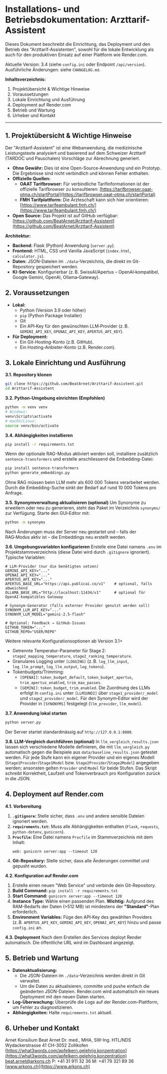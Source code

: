 # Installations- und Betriebsdokumentation: Arzttarif-Assistent

Dieses Dokument beschreibt die Einrichtung, das Deployment und den Betrieb des "Arzttarif-Assistenten", sowohl für die lokale Entwicklung als auch für den produktiven Einsatz auf einer Plattform wie Render.com.

Aktuelle Version: 3.4 (siehe `config.ini` oder Endpoint `/api/version`).
Ausführliche Änderungen: siehe `CHANGELOG.md`.

**Inhaltsverzeichnis:**

1.  Projektübersicht & Wichtige Hinweise
2.  Voraussetzungen
3.  Lokale Einrichtung und Ausführung
4.  Deployment auf Render.com
5.  Betrieb und Wartung
6.  Urheber und Kontakt

---

## 1. Projektübersicht & Wichtige Hinweise

Der "Arzttarif-Assistent" ist eine Webanwendung, die medizinische Leistungstexte analysiert und basierend auf dem Schweizer Arzttarif (TARDOC und Pauschalen) Vorschläge zur Abrechnung generiert.

*   **Ohne Gewähr:** Dies ist eine Open-Source-Anwendung und ein Prototyp. Die Ergebnisse sind nicht verbindlich und können Fehler enthalten.
*   **Offizielle Quellen:**
    *   **OAAT Tarifbrowser:** Für verbindliche Tarifinformationen ist der offizielle Tarifbrowser zu konsultieren: [https://tarifbrowser.oaat-otma.ch/startPortal](https://tarifbrowser.oaat-otma.ch/startPortal)
    *   **FMH Tarifplattform:** Die Ärzteschaft kann sich hier orientieren: [https://www.tarifeambulant.fmh.ch/](https://www.tarifeambulant.fmh.ch/)
*   **Open Source:** Das Projekt ist auf GitHub verfügbar: [https://github.com/BeatArnet/Arzttarif-Assistent](https://github.com/BeatArnet/Arzttarif-Assistent)

**Architektur:**

*   **Backend:** Flask (Python) Anwendung (`server.py`).
*   **Frontend:** HTML, CSS und Vanilla JavaScript (`index.html`, `calculator.js`).
*   **Daten:** JSON-Dateien im `./data`-Verzeichnis, die direkt im Git-Repository gespeichert werden.
*   **KI-Service:** Konfigurierbar (z. B. SwissAI/Apertus – OpenAI‑kompatibel, Google Gemini, OpenAI, Ollama‑Gateway).

## 2. Voraussetzungen

*   **Lokal:**
    *   Python (Version 3.9 oder höher)
    *   `pip` (Python Package Installer)
    *   Git
    *   Ein API‑Key für den gewünschten LLM‑Provider (z. B. `GEMINI_API_KEY`, `OPENAI_API_KEY`, `APERTUS_API_KEY`).
*   **Für Deployment:**
    *   Ein Git-Hosting-Konto (z.B. GitHub).
    *   Ein Hosting-Anbieter-Konto (z.B. Render.com).

## 3. Lokale Einrichtung und Ausführung

**3.1. Repository klonen**
```bash
git clone https://github.com/BeatArnet/Arzttarif-Assistent.git
cd Arzttarif-Assistent
```

**3.2. Python-Umgebung einrichten (Empfohlen)**
```bash
python -m venv venv
# Windows:
venv\Scripts\activate
# macOS/Linux:
source venv/bin/activate
```

**3.4. Abhängigkeiten installieren**
```bash
pip install -r requirements.txt
```
Wenn der optionale RAG-Modus aktiviert werden soll, installiere zusätzlich
`sentence-transformers` und erstelle anschliessend die Embedding-Datei:
```bash
pip install sentence-transformers
python generate_embeddings.py
```
Ohne RAG müssen beim LLM mehr als 600 000 Tokens verarbeitet werden. Durch die
Embedding-Suche sinkt der Bedarf auf rund 10 000 Tokens pro Anfrage.

**3.5. Synonymverwaltung aktualisieren (optional)**
Um Synonyme zu erweitern oder neu zu generieren, steht das Paket im
Verzeichnis `synonyms/` zur Verfügung. Starte den GUI‑Editor mit:
```bash
python -m synonyms
```
Nach Änderungen muss der Server neu gestartet und – falls der RAG‑Modus aktiv ist – die
Embeddings neu erstellt werden.

**3.6. Umgebungsvariablen konfigurieren**
Erstelle eine Datei namens `.env` im Projektstammverzeichnis (diese Datei wird durch `.gitignore` ignoriert). Typische Variablen:
```env
# LLM-Provider (nur die benötigten setzen)
GEMINI_API_KEY="..."
OPENAI_API_KEY="..."
APERTUS_API_KEY="..."
APERTUS_BASE_URL="https://api.publicai.co/v1"    # optional, falls abweichend
OLLAMA_BASE_URL="http://localhost:11434/v1"      # optional für OpenAI-kompatibles Gateway

# Synonym-Generator (falls externer Provider genutzt werden soll)
SYNONYM_LLM_API_KEY="..."
SYNONYM_LLM_MODEL="gemini-2.5-flash"

# Optional: Feedback → GitHub-Issues
GITHUB_TOKEN="..."
GITHUB_REPO="USER/REPO"
```
Weitere relevante Konfigurationsoptionen ab Version 3.1+
- Getrennte Temperatur-Parameter für Stage 2: `stage2_mapping_temperature`, `stage2_ranking_temperature`.
- Granulares Logging unter `[LOGGING]` (z. B. `log_llm_input`, `log_llm_prompt`, `log_llm_output`, `log_tokens`).
- Tokenbudgets/Trimming:
  - `[OPENAI]`: `token_budget_default`, `token_budget_apertus`, `trim_apertus_enabled`, `trim_max_passes`.
  - `[GEMINI]`: `token_budget`, `trim_enabled`.
Die Zuordnung des LLMs erfolgt in `config.ini` unter `[LLM1UND2]` über `stage1_provider/_model` und `stage2_provider/_model`. Für den Synonym‑Editor wird der Provider in `[SYNONYMS]` festgelegt (`llm_provider`, `llm_model`).

**3.7. Anwendung lokal starten**
```bash
python server.py
```
Der Server startet standardmässig auf `http://127.0.0.1:8000`.

**3.8. LLM-Vergleich durchführen (optional)**
In `llm_vergleich_results.json` lassen sich verschiedene Modelle definieren,
die mit `llm_vergleich.py` automatisch gegen die Beispiele aus
`data/baseline_results.json` getestet werden. Für jede Stufe kann ein eigener
Provider und ein eigenes Modell (`Stage1Provider`/`Stage1Model` bzw.
`Stage2Provider`/`Stage2Model`) angegeben werden; ansonsten gelten `Provider`
und `Model` für beide Stufen. Das Skript schreibt Korrektheit, Laufzeit und
Tokenverbrauch pro Konfiguration zurück in die JSON.

## 4. Deployment auf Render.com

**4.1. Vorbereitung**
1.  **`.gitignore`:** Stelle sicher, dass `.env` und andere sensible Dateien ignoriert werden.
2.  **`requirements.txt`:** Muss alle Abhängigkeiten enthalten (`Flask`, `requests`, `python-dotenv`, `gunicorn`).
3.  **`Procfile`:** Eine Datei namens `Procfile` im Stammverzeichnis mit dem Inhalt:
    ```
    web: gunicorn server:app --timeout 120
    ```
4.  **Git-Repository:** Stelle sicher, dass alle Änderungen committet und gepusht wurden.

**4.2. Konfiguration auf Render.com**
1.  Erstelle einen neuen "Web Service" und verbinde dein Git-Repository.
2.  **Build Command:** `pip install -r requirements.txt`
3.  **Start Command:** `gunicorn server:app --timeout 120`
4.  **Instance Type:** Wähle einen passenden Plan. **Wichtig:** Aufgrund des RAM-Bedarfs der Daten (>512 MB) ist mindestens der **"Standard"**-Plan erforderlich.
5.  **Environment Variables:** Füge den API‑Key des gewählten Providers (z. B. `APERTUS_API_KEY`, `GEMINI_API_KEY`, `OPENAI_API_KEY`) hinzu und passe `config.ini` an.

**4.3. Deployment**
Nach dem Erstellen des Services deployt Render automatisch. Die öffentliche URL wird im Dashboard angezeigt.

## 5. Betrieb und Wartung

*   **Datenaktualisierung:**
    *   Die JSON-Dateien im `./data`-Verzeichnis werden direkt in Git verwaltet.
    *   Um die Daten zu aktualisieren, committe und pushe einfach die geänderten JSON-Dateien. Render.com wird automatisch ein neues Deployment mit den neuen Daten starten.
*   **Log-Überwachung:** Überprüfe die Logs auf der Render.com-Plattform, um Fehler zu diagnostizieren.
*   **Abhängigkeiten:** Halte `requirements.txt` aktuell.

## 6. Urheber und Kontakt

Arnet Konsilium
Beat Arnet
Dr. med., MHA, SW-Ing. HTL/NDS
Wydackerstrasse 41
CH-3052 Zollikofen
[https://what3words.com/apfelkern.gelehrig.konzentration](https://what3words.com/apfelkern.gelehrig.konzentration)
beat.arnet@arkons.ch
P: +41 31 911 32 36
M: +41 79 321 89 36
[www.arkons.ch](https://www.arkons.ch)
